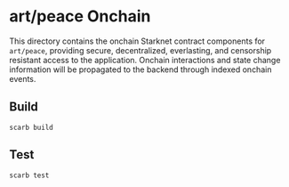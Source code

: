 # art/peace Onchain

This directory contains the onchain Starknet contract components for `art/peace`,
providing secure, decentralized, everlasting, and censorship resistant access to
the application. Onchain interactions and state change information will be
propagated to the backend through indexed onchain events.

## Build

```
scarb build
```

## Test

```
scarb test
```
